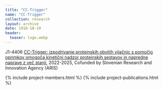 ```yaml
---
title: "CC-Trigger"
name: "CC-Trigger"
collection: research
layout: archive
date: 1910-10-10
header:
  teaser: logo.webp
---
```

J1-4406 [CC-Trigger: izpodrivanje proteinskih obvitih vijačnic s pomočjo oprimkov omogoča kinetični nadzor proteinskih sestavov in napredne naprave z več stanji](https://www.ki.si/fileadmin/user_upload/datoteke-splosno/datoteke-D12/ARRSprojekti/J1-4406_Ljubetic.pdf), 2022-2025, Cofunded by Slovenian Research and Innovation Agency (ARIS)

{% include project-members.html %}
{% include project-publications.html %}
